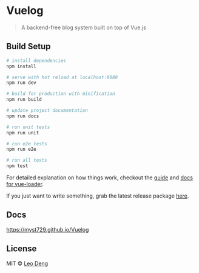 # Vuelog

> A backend-free blog system built on top of Vue.js


## Build Setup

```bash
# install dependencies
npm install

# serve with hot reload at localhost:8080
npm run dev

# build for production with minification
npm run build

# update project documentation
npm run docs

# run unit tests
npm run unit

# run e2e tests
npm run e2e

# run all tests
npm test
```

For detailed explanation on how things work, checkout the [guide](http://vuejs-templates.github.io/webpack/) and [docs for vue-loader](http://vuejs.github.io/vue-loader).

If you just want to write something, grab the latest release package [here](https://github.com/myst729/Vuelog/releases).


## Docs

https://myst729.github.io/Vuelog


## License

MIT © [Leo Deng](https://myst729.github.io/)
